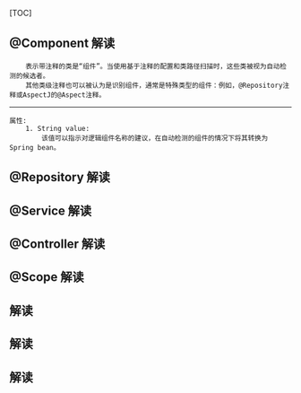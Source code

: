 [TOC]

## @Component 解读
		表示带注释的类是“组件”。当使用基于注释的配置和类路径扫描时，这些类被视为自动检测的候选者。
        其他类级注释也可以被认为是识别组件，通常是特殊类型的组件：例如，@Repository注释或AspectJ的@Aspect注释。
---
	属性:
    	1. String value:
    		该值可以指示对逻辑组件名称的建议，在自动检测的组件的情况下将其转换为Spring bean。
## @Repository 解读
## @Service 解读
## @Controller 解读
## @Scope 解读
## 解读
## 解读
## 解读








